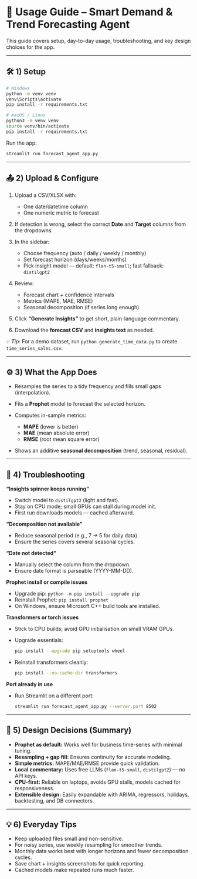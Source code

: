 # 📘 Usage Guide – Smart Demand & Trend Forecasting Agent

This guide covers setup, day-to-day usage, troubleshooting, and key design choices for the app.

---

## 🛠️ 1) Setup

```bash
# Windows
python -m venv venv
venv\Scripts\activate
pip install -r requirements.txt

# macOS / Linux
python3 -m venv venv
source venv/bin/activate
pip install -r requirements.txt
````

Run the app:

```bash
streamlit run forecast_agent_app.py
```

---

## 📤 2) Upload & Configure

1. Upload a CSV/XLSX with:

   * One date/datetime column
   * One numeric metric to forecast
2. If detection is wrong, select the correct **Date** and **Target** columns from the dropdowns.
3. In the sidebar:

   * Choose frequency (auto / daily / weekly / monthly)
   * Set forecast horizon (days/weeks/months)
   * Pick insight model — default: `flan-t5-small`; fast fallback: `distilgpt2`
4. Review:

   * Forecast chart + confidence intervals
   * Metrics (MAPE, MAE, RMSE)
   * Seasonal decomposition (if series long enough)
5. Click **“Generate Insights”** to get short, plain-language commentary.
6. Download the **forecast CSV** and **insights text** as needed.

💡 *Tip:* For a demo dataset, run `python generate_time_data.py` to create `time_series_sales.csv`.

---

## ⚙️ 3) What the App Does

* Resamples the series to a tidy frequency and fills small gaps (interpolation).
* Fits a **Prophet** model to forecast the selected horizon.
* Computes in-sample metrics:

  * **MAPE** (lower is better)
  * **MAE** (mean absolute error)
  * **RMSE** (root mean square error)
* Shows an additive **seasonal decomposition** (trend, seasonal, residual).

---

## 🧩 4) Troubleshooting

**“Insights spinner keeps running”**

* Switch model to `distilgpt2` (light and fast).
* Stay on CPU mode; small GPUs can stall during model init.
* First run downloads models — cached afterward.

**“Decomposition not available”**

* Reduce seasonal period (e.g., 7 → 5 for daily data).
* Ensure the series covers several seasonal cycles.

**“Date not detected”**

* Manually select the column from the dropdown.
* Ensure date format is parseable (YYYY-MM-DD).

**Prophet install or compile issues**

* Upgrade pip: `python -m pip install --upgrade pip`
* Reinstall Prophet: `pip install prophet`
* On Windows, ensure Microsoft C++ build tools are installed.

**Transformers or torch issues**

* Stick to CPU builds; avoid GPU initialisation on small VRAM GPUs.
* Upgrade essentials:

  ```bash
  pip install --upgrade pip setuptools wheel
  ```
* Reinstall transformers cleanly:

  ```bash
  pip install --no-cache-dir transformers
  ```

**Port already in use**

* Run Streamlit on a different port:

  ```bash
  streamlit run forecast_agent_app.py --server.port 8502
  ```

---

## 🧠 5) Design Decisions (Summary)

* **Prophet as default:** Works well for business time-series with minimal tuning.
* **Resampling + gap fill:** Ensures continuity for accurate modeling.
* **Simple metrics:** MAPE/MAE/RMSE provide quick validation.
* **Local commentary:** Uses free LLMs (`flan-t5-small`, `distilgpt2`) — no API keys.
* **CPU-first:** Reliable on laptops, avoids GPU stalls, models cached for responsiveness.
* **Extensible design:** Easily expandable with ARIMA, regressors, holidays, backtesting, and DB connectors.

---

## 💡 6) Everyday Tips

* Keep uploaded files small and non-sensitive.
* For noisy series, use weekly resampling for smoother trends.
* Monthly data works best with longer horizons and fewer decomposition cycles.
* Save chart + insights screenshots for quick reporting.
* Cached models make repeated runs much faster.

